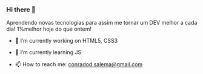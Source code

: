 ### Hi there 👋
Aprendendo novas tecnologias para assim me tornar um DEV melhor a cada dia! 1%melhor hoje do que ontem!

- 🔭 I’m currently working on HTML5, CSS3
- 🌱 I’m currently learning JS

- 📫 How to reach me: conradod.salema@gmail.com
<!--
**cdsalema/Cdsalema** is a ✨ _special_ ✨ repository because its `README.md` (this file) appears on your GitHub profile.



- 🔭 I’m currently working on ...
- 🌱 I’m currently learning ...
- 👯 I’m looking to collaborate on ...
- 🤔 I’m looking for help with ...
- 💬 Ask me about ...

- 😄 Pronouns: ...
- ⚡ Fun fact: ...
-->
